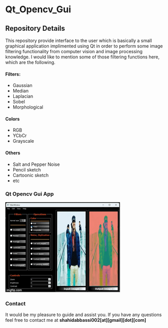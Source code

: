 # Qt_Opencv_Gui
## Repository Details
This repository provide interface to the user which is basically a small graphical application implimented using Qt in order to perform some image filtering functionality from computer vision and image processing knowledge. I would like to mention some of those filtering functions here, which are the following.
#### Filters:
- Gaussian
- Median
- Laplacian
- Sobel
- Morphological
#### Colors
- RGB
- YCbCr
- Grayscale
#### Others
- Salt and Pepper Noise
- Pencil sketch
- Cartoonic sketch
- etc
### Qt Opencv Gui App
![App Screenshot](https://github.com/abbassi007/Qt_Opencv_Gui/blob/master/Demo.gif) 
### Contact
It would be my pleasure to guide and assist you. If you have any questions feel free to contact me at **shahidabbassi002[at][gmail][dot][com]**
